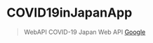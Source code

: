 # COVID19inJapanApp

> WebAPI
COVID-19 Japan Web API
[Google](https://documenter.getpostman.com/view/9215231/SzYaWe6h?version=latest)
